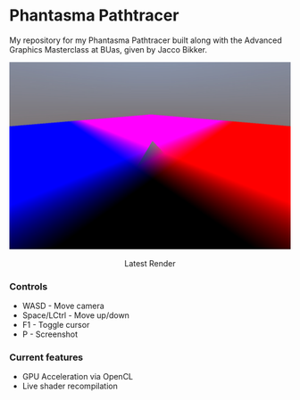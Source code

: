 # Phantasma Pathtracer

My repository for my Phantasma Pathtracer built along with the Advanced Graphics Masterclass at BUas, given by Jacco Bikker.
<p align="center">
<img src="https://raw.githubusercontent.com/WhatevvsDev/Phantasma/master/AdvGfx/render.jpg" max-height=480px>
</p>
<p align="center">
Latest Render 
</p>

### Controls
- WASD - Move camera
- Space/LCtrl - Move up/down
- F1 - Toggle cursor
- P - Screenshot

### Current features
- GPU Acceleration via OpenCL
- Live shader recompilation

